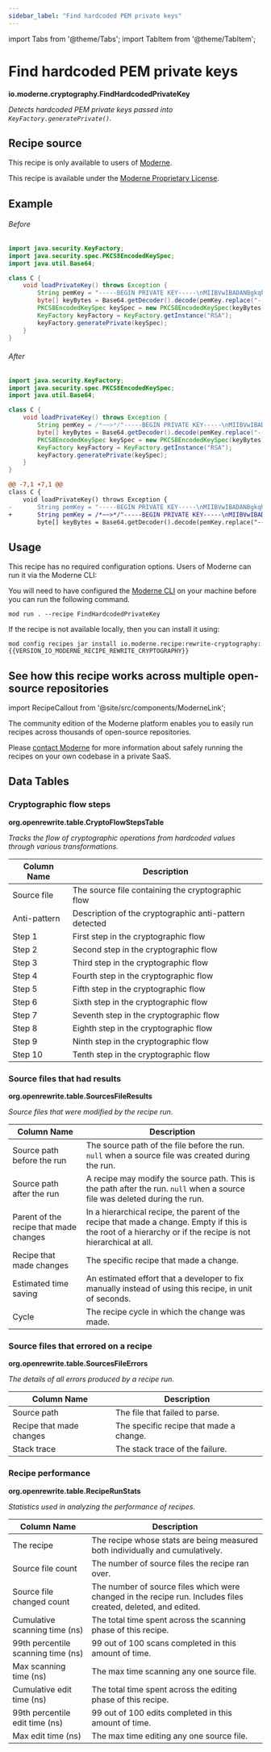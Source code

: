 ```yaml
---
sidebar_label: "Find hardcoded PEM private keys"
---
```


import Tabs from '@theme/Tabs';
import TabItem from '@theme/TabItem';

# Find hardcoded PEM private keys

**io.moderne.cryptography.FindHardcodedPrivateKey**

_Detects hardcoded PEM private keys passed into `KeyFactory.generatePrivate()`._

## Recipe source

This recipe is only available to users of [Moderne](https://docs.moderne.io/).


This recipe is available under the [Moderne Proprietary License](https://docs.moderne.io/licensing/overview).

## Example


<Tabs groupId="beforeAfter">
<TabItem value="java" label="java">


###### Before
```java
import java.security.KeyFactory;
import java.security.spec.PKCS8EncodedKeySpec;
import java.util.Base64;

class C {
    void loadPrivateKey() throws Exception {
        String pemKey = "-----BEGIN PRIVATE KEY-----\nMIIBVwIBADANBgkqhkiG9w0BAQEFAASCAT8wggE7AgEAAkEA...";
        byte[] keyBytes = Base64.getDecoder().decode(pemKey.replace("-----BEGIN PRIVATE KEY-----", "").replace("-----END PRIVATE KEY-----", "").replace("\n", ""));
        PKCS8EncodedKeySpec keySpec = new PKCS8EncodedKeySpec(keyBytes);
        KeyFactory keyFactory = KeyFactory.getInstance("RSA");
        keyFactory.generatePrivate(keySpec);
    }
}
```

###### After
```java
import java.security.KeyFactory;
import java.security.spec.PKCS8EncodedKeySpec;
import java.util.Base64;

class C {
    void loadPrivateKey() throws Exception {
        String pemKey = /*~~>*/"-----BEGIN PRIVATE KEY-----\nMIIBVwIBADANBgkqhkiG9w0BAQEFAASCAT8wggE7AgEAAkEA...";
        byte[] keyBytes = Base64.getDecoder().decode(pemKey.replace("-----BEGIN PRIVATE KEY-----", "").replace("-----END PRIVATE KEY-----", "").replace("\n", ""));
        PKCS8EncodedKeySpec keySpec = new PKCS8EncodedKeySpec(keyBytes);
        KeyFactory keyFactory = KeyFactory.getInstance("RSA");
        keyFactory.generatePrivate(keySpec);
    }
}
```

</TabItem>
<TabItem value="diff" label="Diff" >

```diff
@@ -7,1 +7,1 @@
class C {
    void loadPrivateKey() throws Exception {
-       String pemKey = "-----BEGIN PRIVATE KEY-----\nMIIBVwIBADANBgkqhkiG9w0BAQEFAASCAT8wggE7AgEAAkEA...";
+       String pemKey = /*~~>*/"-----BEGIN PRIVATE KEY-----\nMIIBVwIBADANBgkqhkiG9w0BAQEFAASCAT8wggE7AgEAAkEA...";
        byte[] keyBytes = Base64.getDecoder().decode(pemKey.replace("-----BEGIN PRIVATE KEY-----", "").replace("-----END PRIVATE KEY-----", "").replace("\n", ""));
```
</TabItem>
</Tabs>


## Usage

This recipe has no required configuration options. Users of Moderne can run it via the Moderne CLI:
<Tabs groupId="projectType">


<TabItem value="moderne-cli" label="Moderne CLI">

You will need to have configured the [Moderne CLI](https://docs.moderne.io/user-documentation/moderne-cli/getting-started/cli-intro) on your machine before you can run the following command.

```shell title="shell"
mod run . --recipe FindHardcodedPrivateKey
```

If the recipe is not available locally, then you can install it using:
```shell
mod config recipes jar install io.moderne.recipe:rewrite-cryptography:{{VERSION_IO_MODERNE_RECIPE_REWRITE_CRYPTOGRAPHY}}
```
</TabItem>
</Tabs>

## See how this recipe works across multiple open-source repositories

import RecipeCallout from '@site/src/components/ModerneLink';

<RecipeCallout link="https://app.moderne.io/recipes/io.moderne.cryptography.FindHardcodedPrivateKey" />

The community edition of the Moderne platform enables you to easily run recipes across thousands of open-source repositories.

Please [contact Moderne](https://moderne.io/product) for more information about safely running the recipes on your own codebase in a private SaaS.
## Data Tables

<Tabs groupId="data-tables">
<TabItem value="org.openrewrite.table.CryptoFlowStepsTable" label="CryptoFlowStepsTable">

### Cryptographic flow steps
**org.openrewrite.table.CryptoFlowStepsTable**

_Tracks the flow of cryptographic operations from hardcoded values through various transformations._

| Column Name | Description |
| ----------- | ----------- |
| Source file | The source file containing the cryptographic flow |
| Anti-pattern | Description of the cryptographic anti-pattern detected |
| Step 1 | First step in the cryptographic flow |
| Step 2 | Second step in the cryptographic flow |
| Step 3 | Third step in the cryptographic flow |
| Step 4 | Fourth step in the cryptographic flow |
| Step 5 | Fifth step in the cryptographic flow |
| Step 6 | Sixth step in the cryptographic flow |
| Step 7 | Seventh step in the cryptographic flow |
| Step 8 | Eighth step in the cryptographic flow |
| Step 9 | Ninth step in the cryptographic flow |
| Step 10 | Tenth step in the cryptographic flow |

</TabItem>

<TabItem value="org.openrewrite.table.SourcesFileResults" label="SourcesFileResults">

### Source files that had results
**org.openrewrite.table.SourcesFileResults**

_Source files that were modified by the recipe run._

| Column Name | Description |
| ----------- | ----------- |
| Source path before the run | The source path of the file before the run. `null` when a source file was created during the run. |
| Source path after the run | A recipe may modify the source path. This is the path after the run. `null` when a source file was deleted during the run. |
| Parent of the recipe that made changes | In a hierarchical recipe, the parent of the recipe that made a change. Empty if this is the root of a hierarchy or if the recipe is not hierarchical at all. |
| Recipe that made changes | The specific recipe that made a change. |
| Estimated time saving | An estimated effort that a developer to fix manually instead of using this recipe, in unit of seconds. |
| Cycle | The recipe cycle in which the change was made. |

</TabItem>

<TabItem value="org.openrewrite.table.SourcesFileErrors" label="SourcesFileErrors">

### Source files that errored on a recipe
**org.openrewrite.table.SourcesFileErrors**

_The details of all errors produced by a recipe run._

| Column Name | Description |
| ----------- | ----------- |
| Source path | The file that failed to parse. |
| Recipe that made changes | The specific recipe that made a change. |
| Stack trace | The stack trace of the failure. |

</TabItem>

<TabItem value="org.openrewrite.table.RecipeRunStats" label="RecipeRunStats">

### Recipe performance
**org.openrewrite.table.RecipeRunStats**

_Statistics used in analyzing the performance of recipes._

| Column Name | Description |
| ----------- | ----------- |
| The recipe | The recipe whose stats are being measured both individually and cumulatively. |
| Source file count | The number of source files the recipe ran over. |
| Source file changed count | The number of source files which were changed in the recipe run. Includes files created, deleted, and edited. |
| Cumulative scanning time (ns) | The total time spent across the scanning phase of this recipe. |
| 99th percentile scanning time (ns) | 99 out of 100 scans completed in this amount of time. |
| Max scanning time (ns) | The max time scanning any one source file. |
| Cumulative edit time (ns) | The total time spent across the editing phase of this recipe. |
| 99th percentile edit time (ns) | 99 out of 100 edits completed in this amount of time. |
| Max edit time (ns) | The max time editing any one source file. |

</TabItem>

</Tabs>
